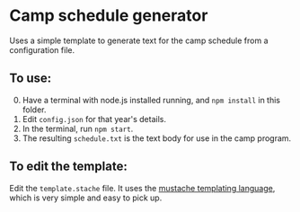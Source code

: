 # Camp schedule generator

Uses a simple template to generate text for the camp schedule from a configuration file.

## To use:

0. Have a terminal with node.js installed running, and `npm install` in this folder.
1. Edit `config.json` for that year's details.
2. In the terminal, run `npm start`.
3. The resulting `schedule.txt` is the text body for use in the camp program.

## To edit the template:

Edit the `template.stache` file. It uses the [mustache templating language](https://mustache.github.io/mustache.5.html), which is very simple and easy to pick up.

